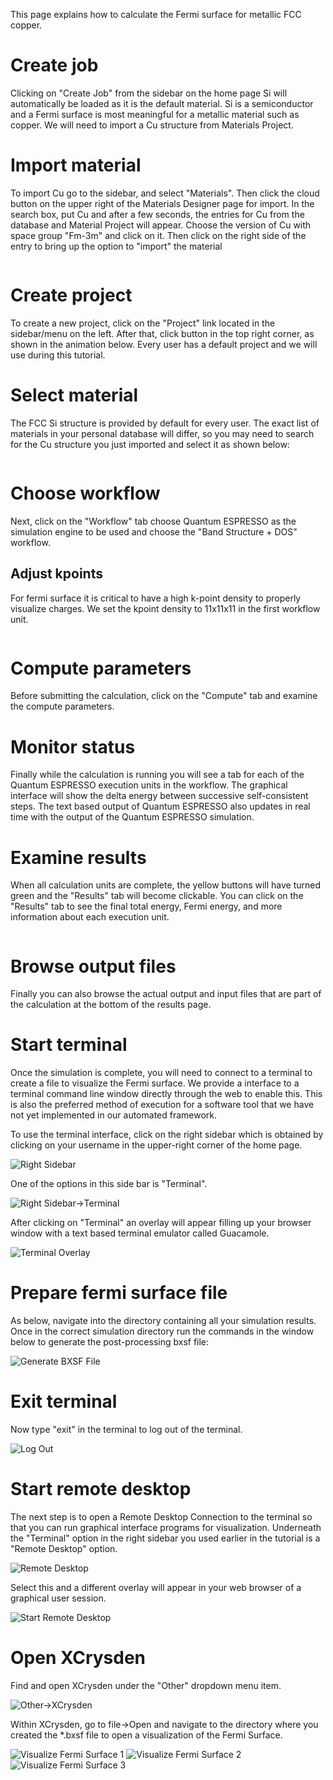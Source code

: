 <!-- TODO by TB -->

This page explains how to calculate the Fermi surface for metallic FCC copper.

# Create job

Clicking on "Create Job" from the sidebar on the home page Si will automatically be loaded as it is the default material.  Si is a semiconductor and a Fermi surface is most meaningful for a metallic material such as copper.  We will need to import a Cu structure from Materials Project.

# Import material

To import Cu go to the sidebar, and select "Materials".  Then click the cloud button on the upper right of the Materials Designer page for import.  In the search box, put Cu and after a few seconds, the entries for Cu from the database and Material Project will appear.  Choose the version of Cu with space group "Fm-3m" and click on it.  Then click on the right side of the entry to bring up the option to "import" the material

<img data-gifffer="/images/ImportCu.gif" />

# Create project

To create a new project, click on the "Project" link located in the sidebar/menu on the left. After that, click <i class="zmdi zmdi-plus-circle zmdi-hc-border"></i> button in the top right corner, as shown in the animation below. Every user has a default project and we will use during this tutorial.

# Select material

The FCC Si structure is provided by default for every user.  The exact list of materials in your personal database will differ, so you may need to search for the Cu structure you just imported and select it as shown below:

<img data-gifffer="/images/CreateCuJob.gif" />

# Choose workflow

Next, click on the "Workflow" tab choose Quantum ESPRESSO as the simulation engine to be used and choose the "Band Structure + DOS" workflow.

## Adjust kpoints

For fermi surface it is critical to have a high k-point density to properly visualize charges.  We set the kpoint density to 11x11x11 in the first workflow unit.

<img data-gifffer="/images/ChargeCu2.gif" />

# Compute parameters

Before submitting the calculation, click on the "Compute" tab and examine the compute parameters.


# Monitor status

Finally while the calculation is running you will see a tab for each of the Quantum ESPRESSO execution units in the workflow.  The graphical interface will show the delta energy between successive self-consistent steps.  The text based output of Quantum ESPRESSO also updates in real time with the output of the Quantum ESPRESSO simulation.

# Examine results

When all calculation units are complete, the yellow buttons will have turned green and the "Results" tab will become clickable.  You can click on the "Results" tab to see the final total energy, Fermi energy, and more information about each execution unit.

<img data-gifffer="/images/ConvergeStep6.gif" />

# Browse output files

Finally you can also browse the actual output and input files that are part of the calculation at the bottom of the results page.

# Start terminal

Once the simulation is complete, you will need to connect to a terminal to create a file to visualize the Fermi surface.  We provide a interface to a terminal command line window directly through the web to enable this.  This is also the preferred method of execution for a software tool that we have not yet implemented in our automated framework.

To use the terminal interface, click on the right sidebar which is obtained by clicking on your username in the upper-right corner of the home page.

![Right Sidebar](../images/RightSidebar.png "Right Sidebar")

One of the options in this side bar is "Terminal".

![Right Sidebar->Terminal](../images/StartTerminal.png "Right Sidebar->Terminal")

After clicking on "Terminal" an overlay will appear filling up your browser window with a text based terminal emulator called Guacamole.

![Terminal Overlay](../images/LogInToTerminal.png "Terminal Overlay")

# Prepare fermi surface file

As below, navigate into the directory containing all your simulation results.  Once in the correct simulation directory run the commands in the window below to generate the post-processing bxsf file:

![Generate BXSF File](../images/GenerateBXSFFile.png "Generate BXSF File")

# Exit terminal

Now type "exit" in the terminal to log out of the terminal.

![Log Out](../images/LogoutOfTerminal.png "Log Out")

# Start remote desktop

The next step is to open a Remote Desktop Connection to the terminal so that you can run graphical interface programs for visualization.  Underneath the "Terminal" option in the right sidebar you used earlier in the tutorial is a "Remote Desktop" option.

![Remote Desktop](../images/ChooseRemoteDesktop.png "Remote Desktop")

Select this and a different overlay will appear in your web browser of a graphical user session.

![Start Remote Desktop](../images/StartRemoteDesktop.png "Start Remote Desktop")

# Open XCrysden

Find and open XCrysden under the "Other" dropdown menu item.

![Other->XCrysden](../images/RemoteDesktopApps.png "Other->XCrysden")

Within XCrysden, go to file->Open and navigate to the directory where you created the *.bxsf file to open a visualization of the Fermi Surface.

![Visualize Fermi Surface 1](../images/FermiSurface1.png "Visualize Fermi Surface 1")
![Visualize Fermi Surface 2](../images/FermiSurface2.png "Visualize Fermi Surface 2")
![Visualize Fermi Surface 3](../images/FermiSurface3.png "Visualize Fermi Surface 3")

